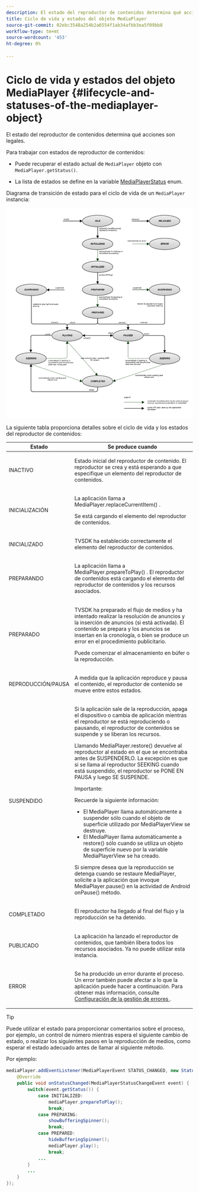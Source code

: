 ```yaml
---
description: El estado del reproductor de contenidos determina qué acciones son legales.
title: Ciclo de vida y estados del objeto MediaPlayer
source-git-commit: 02ebc3548a254b2a6554f1ab34afbb3ea5f09bb8
workflow-type: tm+mt
source-wordcount: '453'
ht-degree: 0%

---
```


# Ciclo de vida y estados del objeto MediaPlayer {#lifecycle-and-statuses-of-the-mediaplayer-object}

El estado del reproductor de contenidos determina qué acciones son legales.

Para trabajar con estados de reproductor de contenidos:

* Puede recuperar el estado actual de `MediaPlayer` objeto con `MediaPlayer.getStatus()`.

* La lista de estados se define en la variable [MediaPlayerStatus](https://help.adobe.com/en_US/primetime/api/psdk/javadoc_2.7/com/adobe/mediacore/MediaPlayerStatus.html) enum.

Diagrama de transición de estado para el ciclo de vida de un `MediaPlayer` instancia:
<!--<a id="fig_A6425F24C7734DC681D992859D2A6743"></a>-->

![](assets/media_player_statuses.png)

La siguiente tabla proporciona detalles sobre el ciclo de vida y los estados del reproductor de contenidos:

<table id="table_82757A0043EB4AACA474E6B30326A6B7"> 
 <thead> 
  <tr> 
   <th colname="col1" class="entry"> Estado </th> 
   <th colname="col2" class="entry"> Se produce cuando </th> 
  </tr> 
 </thead>
 <tbody> 
  <tr> 
   <td colname="col1"> INACTIVO </td> 
   <td colname="col2"> <p>Estado inicial del reproductor de contenido. El reproductor se crea y está esperando a que especifique un elemento del reproductor de contenidos. </p> </td> 
  </tr> 
  <tr> 
   <td colname="col1"> INICIALIZACIÓN </td> 
   <td colname="col2"> <p>La aplicación llama a <span class="codeph"> MediaPlayer.replaceCurrentItem() </span>. </p> <p>Se está cargando el elemento del reproductor de contenidos. </p> </td> 
  </tr> 
  <tr> 
   <td colname="col1"> INICIALIZADO </td> 
   <td colname="col2"> <p>TVSDK ha establecido correctamente el elemento del reproductor de contenidos. </p> </td> 
  </tr> 
  <tr> 
   <td colname="col1"> PREPARANDO </td> 
   <td colname="col2"> <p>La aplicación llama a <span class="codeph"> MediaPlayer.prepareToPlay() </span>. El reproductor de contenidos está cargando el elemento del reproductor de contenidos y los recursos asociados. </p> </td> 
  </tr> 
  <tr> 
   <td colname="col1"> PREPARADO </td> 
   <td colname="col2"> <p>TVSDK ha preparado el flujo de medios y ha intentado realizar la resolución de anuncios y la inserción de anuncios (si está activada). El contenido se prepara y los anuncios se insertan en la cronología, o bien se produce un error en el procedimiento publicitario. </p> <p>Puede comenzar el almacenamiento en búfer o la reproducción. </p> </td> 
  </tr> 
  <tr> 
   <td colname="col1"> REPRODUCCIÓN/PAUSA </td> 
   <td colname="col2"> <p>A medida que la aplicación reproduce y pausa el contenido, el reproductor de contenido se mueve entre estos estados. </p> </td> 
  </tr> 
  <tr> 
   <td colname="col1"> SUSPENDIDO </td> 
   <td colname="col2"> <p>Si la aplicación sale de la reproducción, apaga el dispositivo o cambia de aplicación mientras el reproductor se está reproduciendo o pausando, el reproductor de contenidos se suspende y se liberan los recursos. </p> <p>Llamando <span class="codeph"> MediaPlayer.restore() </span> devuelve al reproductor al estado en el que se encontraba antes de SUSPENDERLO. La excepción es que si se llama al reproductor SEEKING cuando está suspendido, el reproductor se PONE EN PAUSA y luego SE SUSPENDE. </p> <p>Importante:  <p>Recuerde la siguiente información: 
      <ul id="ul_1B21668994D1474AAA0BE839E0D69B00"> 
       <li id="li_08459A3AB03C45588D73FA162C27A56C">El <span class="codeph"> MediaPlayer </span> llama automáticamente a <span class="codeph"> suspender </span> sólo cuando el objeto de superficie utilizado por <span class="codeph"> MediaPlayerView </span> se destruye. </li> 
       <li id="li_B9926AA2E7B9441490F37D24AE2678A1">El <span class="codeph"> MediaPlayer </span> llama automáticamente a <span class="codeph"> restore() </span> sólo cuando se utiliza un objeto de superficie nuevo por la variable <span class="codeph"> MediaPlayerView </span> se ha creado. </li> 
      </ul> </p> </p> <p>Si siempre desea que la reproducción se detenga cuando se restaure MediaPlayer, solicite a la aplicación que invoque <span class="codeph"> MediaPlayer.pause() </span> en la actividad de Android <span class="codeph"> onPause() </span> método. </p> </td> 
  </tr> 
  <tr> 
   <td colname="col1"> COMPLETADO </td> 
   <td colname="col2"> <p>El reproductor ha llegado al final del flujo y la reproducción se ha detenido. </p> </td> 
  </tr> 
  <tr> 
   <td colname="col1"> PUBLICADO </td> 
   <td colname="col2"> <p>La aplicación ha lanzado el reproductor de contenidos, que también libera todos los recursos asociados. Ya no puede utilizar esta instancia. </p> </td> 
  </tr> 
  <tr> 
   <td colname="col1"> ERROR </td> 
   <td colname="col2"> <p>Se ha producido un error durante el proceso. Un error también puede afectar a lo que la aplicación puede hacer a continuación. Para obtener más información, consulte <a href="../../../tvsdk-2.7-for-android/content-playback-options/t-psdk-android-2.7-error-handling-set-up.md#set-up-error-handling" format="dita" scope="local"> Configuración de la gestión de errores </a>. </p> </td> 
  </tr> 
 </tbody> 
</table>

>[!TIP]
>
>Puede utilizar el estado para proporcionar comentarios sobre el proceso, por ejemplo, un control de número mientras espera el siguiente cambio de estado, o realizar los siguientes pasos en la reproducción de medios, como esperar el estado adecuado antes de llamar al siguiente método.

Por ejemplo:

```java
mediaPlayer.addEventListener(MediaPlayerEvent STATUS_CHANGED, new StatusChangeEventListener() { 
    @Override  
    public void onStatusChanged(MediaPlayerStatusChangeEvent event) { 
        switch(event.getStatus()) { 
            case INITIALIZED: 
                mediaPlayer.prepareToPlay(); 
                break; 
            case PREPARING: 
                showBufferingSpinner(); 
                break; 
            case PREPARED: 
                hideBufferingSpinner(); 
                mediaPlayer.play(); 
                break; 
            ...                
        } 
        ... 
    } 
}); 
```
